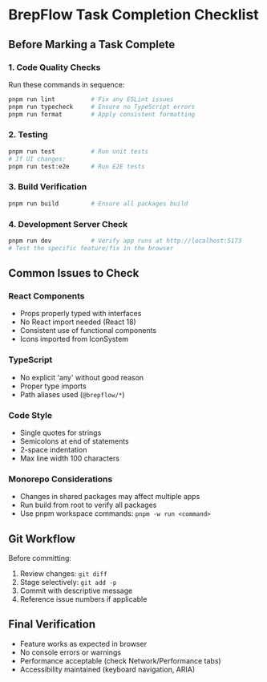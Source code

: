 # BrepFlow Task Completion Checklist

## Before Marking a Task Complete

### 1. Code Quality Checks
Run these commands in sequence:
```bash
pnpm run lint          # Fix any ESLint issues
pnpm run typecheck     # Ensure no TypeScript errors
pnpm run format        # Apply consistent formatting
```

### 2. Testing
```bash
pnpm run test          # Run unit tests
# If UI changes:
pnpm run test:e2e      # Run E2E tests
```

### 3. Build Verification
```bash
pnpm run build         # Ensure all packages build
```

### 4. Development Server Check
```bash
pnpm run dev           # Verify app runs at http://localhost:5173
# Test the specific feature/fix in the browser
```

## Common Issues to Check

### React Components
- Props properly typed with interfaces
- No React import needed (React 18)
- Consistent use of functional components
- Icons imported from IconSystem

### TypeScript
- No explicit 'any' without good reason
- Proper type imports
- Path aliases used (`@brepflow/*`)

### Code Style
- Single quotes for strings
- Semicolons at end of statements
- 2-space indentation
- Max line width 100 characters

### Monorepo Considerations
- Changes in shared packages may affect multiple apps
- Run build from root to verify all packages
- Use pnpm workspace commands: `pnpm -w run <command>`

## Git Workflow
Before committing:
1. Review changes: `git diff`
2. Stage selectively: `git add -p`
3. Commit with descriptive message
4. Reference issue numbers if applicable

## Final Verification
- Feature works as expected in browser
- No console errors or warnings
- Performance acceptable (check Network/Performance tabs)
- Accessibility maintained (keyboard navigation, ARIA)